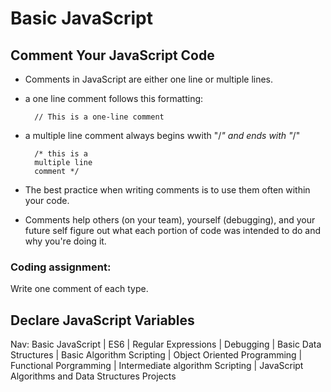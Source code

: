 # Basic JavaScript 
    
## Comment Your JavaScript Code 
* Comments in JavaScript are either one line or multiple lines. 
* a one line comment follows this formatting:

		// This is a one-line comment
		
* a multiple line comment always begins wwith "/*" and ends with "*/"

		/* this is a 
		multiple line
		comment */
		
* The best practice when writing comments is to use them often within your code. 
* Comments help others (on your team), yourself (debugging), and your future self figure out what each portion of code was intended to do and why you're doing it. 


### Coding assignment:  
Write one comment of each type. 


## Declare JavaScript Variables



Nav: Basic JavaScript | ES6 | Regular Expressions |  Debugging | Basic Data Structures | Basic Algorithm Scripting |  Object Oriented Programming | Functional Porgramming | Intermediate algorithm Scripting | JavaScript Algorithms and Data Structures Projects
